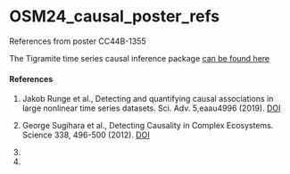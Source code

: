 # OSM24_causal_poster_refs

References from poster CC44B-1355

The Tigramite time series causal inference package [can be found here](https://github.com/jakobrunge/tigramite/tree/master/tutorials)

#### References

1. Jakob Runge et al., Detecting and quantifying causal associations in large nonlinear time series datasets. Sci. Adv. 5,eaau4996 (2019). [DOI](doi:10.1126/sciadv.aau4996)

2. George Sugihara et al., Detecting Causality in Complex Ecosystems. Science 338, 496-500 (2012). [DOI](10.1126/science.1227079)

3.
4.
